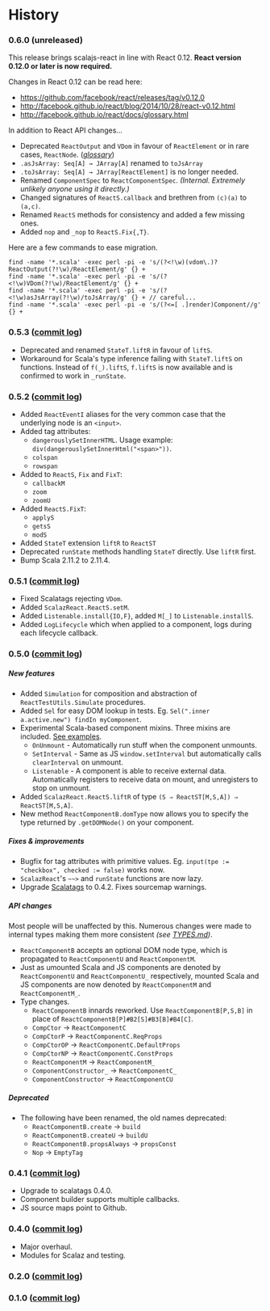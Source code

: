 History
=======

### 0.6.0 (unreleased)

This release brings scalajs-react in line with React 0.12.
**React version 0.12.0 or later is now required.**

Changes in React 0.12 can be read here:
*  https://github.com/facebook/react/releases/tag/v0.12.0
*  http://facebook.github.io/react/blog/2014/10/28/react-v0.12.html
*  http://facebook.github.io/react/docs/glossary.html

In addition to React API changes...
* Deprecated `ReactOutput` and `VDom` in favour of `ReactElement` or in rare cases, `ReactNode`. (*[glossary](http://facebook.github.io/react/docs/glossary.html)*)
* `.asJsArray: Seq[A] → JArray[A]` renamed to `toJsArray`
* `.toJsArray: Seq[A] → JArray[ReactElement]` is no longer needed.
* Renamed `ComponentSpec` to `ReactComponentSpec`. *(Internal. Extremely unlikely anyone using it directly.)*
* Changed signatures of `ReactS.callback` and brethren from `(c)(a)` to `(a,c)`.
* Renamed `ReactS` methods for consistency and added a few missing ones.
* Added `nop` and `_nop` to `ReactS.Fix{,T}`.

Here are a few commands to ease migration.
```
find -name '*.scala' -exec perl -pi -e 's/(?<!\w)(vdom\.)?ReactOutput(?!\w)/ReactElement/g' {} +
find -name '*.scala' -exec perl -pi -e 's/(?<!\w)VDom(?!\w)/ReactElement/g' {} +
find -name '*.scala' -exec perl -pi -e 's/(?<!\w)asJsArray(?!\w)/toJsArray/g' {} + // careful...
find -name '*.scala' -exec perl -pi -e 's/(?<=[ .]render)Component//g' {} +
```

### 0.5.3 ([commit log](https://github.com/japgolly/scalajs-react/compare/v0.5.2...v0.5.3))

* Deprecated and renamed `StateT.liftR` in favour of `liftS`.
* Workaround for Scala's type inference failing with `StateT.liftS` on functions.
  Instead of `f(_).liftS`, `f.liftS` is now available and is confirmed to work in `_runState`.

### 0.5.2 ([commit log](https://github.com/japgolly/scalajs-react/compare/v0.5.1...v0.5.2))

* Added `ReactEventI` aliases for the very common case that the underlying node is an `<input>`.
* Added tag attributes:
  * `dangerouslySetInnerHTML`. Usage example: `div(dangerouslySetInnerHtml("<span>"))`.
  * `colspan`
  * `rowspan`
* Added to `ReactS`, `Fix` and `FixT`:
  * `callbackM`
  * `zoom`
  * `zoomU`
* Added `ReactS.FixT`:
  * `applyS`
  * `getsS`
  * `modS`
* Added `StateT` extension `liftR` to `ReactST`
* Deprecated `runState` methods handling `StateT` directly. Use `liftR` first.
* Bump Scala 2.11.2 to 2.11.4.

### 0.5.1 ([commit log](https://github.com/japgolly/scalajs-react/compare/v0.5.0...v0.5.1))

* Fixed Scalatags rejecting `VDom`.
* Added `ScalazReact.ReactS.setM`.
* Added `Listenable.install{IO,F}`, added `M[_]` to `Listenable.installS`.
* Added `LogLifecycle` which when applied to a component, logs during each lifecycle callback.

### 0.5.0 ([commit log](https://github.com/japgolly/scalajs-react/compare/v0.4.1...v0.5.0))

##### New features
* Added `Simulation` for composition and abstraction of `ReactTestUtils.Simulate` procedures.
* Added `Sel` for easy DOM lookup in tests. Eg. `Sel(".inner a.active.new") findIn myComponent`.
* Experimental Scala-based component mixins. Three mixins are included.  [See examples](https://github.com/japgolly/scalajs-react/blob/master/example/src/main/scala/japgolly/scalajs/react/example/ExperimentExamples.scala).
  * `OnUnmount` - Automatically run stuff when the component unmounts.
  * `SetInterval` - Same as JS `window.setInterval` but automatically calls `clearInterval` on unmount.
  * `Listenable` - A component is able to receive external data. Automatically registers to receive data on mount, and unregisters to stop on unmount.
* Added `ScalazReact.ReactS.liftR` of type `(S ⇒ ReactST[M,S,A]) ⇒ ReactST[M,S,A]`.
* New method `ReactComponentB.domType` now allows you to specify the type returned by `.getDOMNode()` on your component.

##### Fixes & improvements
* Bugfix for tag attributes with primitive values.
  Eg. `input(tpe := "checkbox", checked := false)` works now.
* `ScalazReact`'s `~~>` and `runState` functions are now lazy.
* Upgrade [Scalatags](https://github.com/lihaoyi/scalatags) to 0.4.2. Fixes sourcemap warnings.

##### API changes
Most people will be unaffected by this. Numerous changes were made to internal types making them more consistent _(see [TYPES.md](https://github.com/japgolly/scalajs-react/blob/master/TYPES.md))_.
* `ReactComponentB` accepts an optional DOM node type, which is propagated to `ReactComponentU` and `ReactComponentM`.
* Just as umounted Scala and JS components are denoted by `ReactComponentU` and `ReactComponentU_` respectively,
  mounted Scala and JS components are now denoted by `ReactComponentM` and `ReactComponentM_`.
* Type changes.
  * `ReactComponentB` innards reworked. Use `ReactComponentB[P,S,B]` in place of `ReactComponentB[P]#B2[S]#B3[B]#B4[C]`.
  * `CompCtor`   → `ReactComponentC`
  * `CompCtorP`  → `ReactComponentC.ReqProps`
  * `CompCtorOP` → `ReactComponentC.DefaultProps`
  * `CompCtorNP` → `ReactComponentC.ConstProps`
  * `ReactComponentM` → `ReactComponentM_`
  * `ComponentConstructor_` → `ReactComponentC_`
  * `ComponentConstructor` → `ReactComponentCU`

##### Deprecated
* The following have been renamed, the old names deprecated:
  * `ReactComponentB.create` → `build`
  * `ReactComponentB.createU` → `buildU`
  * `ReactComponentB.propsAlways` → `propsConst`
  * `Nop` → `EmptyTag`

### 0.4.1 ([commit log](https://github.com/japgolly/scalajs-react/compare/v0.4.0...v0.4.1))

* Upgrade to scalatags 0.4.0.
* Component builder supports multiple callbacks.
* JS source maps point to Github.

### 0.4.0 ([commit log](https://github.com/japgolly/scalajs-react/compare/v0.2.0...v0.4.0))
* Major overhaul.
* Modules for Scalaz and testing.

### 0.2.0 ([commit log](https://github.com/japgolly/scalajs-react/compare/v0.1.0...v0.2.0))

### 0.1.0 ([commit log](https://github.com/japgolly/scalajs-react/compare/55a19e7...v0.1.0))

